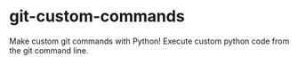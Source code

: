 # git-custom-commands
Make custom git commands with Python! Execute custom python code from the git command line.
